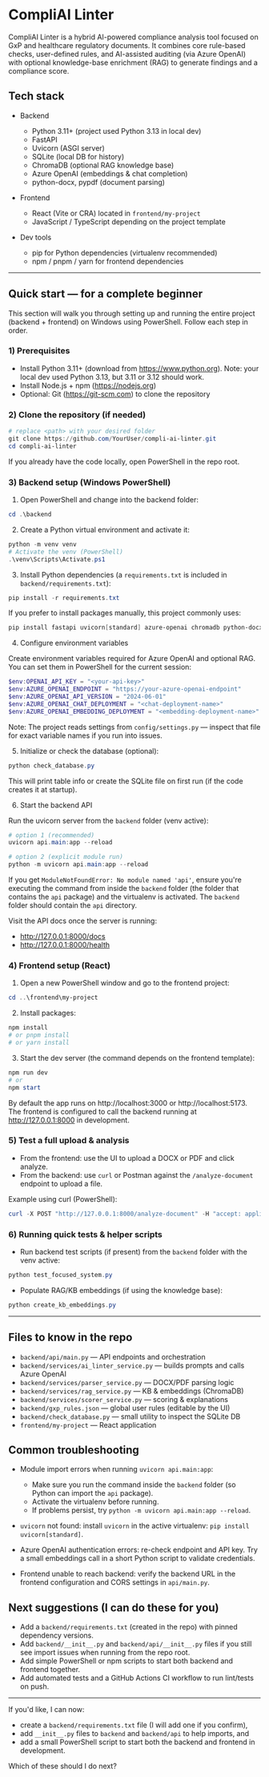 # CompliAI Linter

CompliAI Linter is a hybrid AI-powered compliance analysis tool focused on GxP and healthcare regulatory documents. It combines core rule-based checks, user-defined rules, and AI-assisted auditing (via Azure OpenAI) with optional knowledge-base enrichment (RAG) to generate findings and a compliance score.

## Tech stack

- Backend
  - Python 3.11+ (project used Python 3.13 in local dev)
  - FastAPI
  - Uvicorn (ASGI server)
  - SQLite (local DB for history)
  - ChromaDB (optional RAG knowledge base)
  - Azure OpenAI (embeddings & chat completion)
  - python-docx, pypdf (document parsing)

- Frontend
  - React (Vite or CRA) located in `frontend/my-project`
  - JavaScript / TypeScript depending on the project template

- Dev tools
  - pip for Python dependencies (virtualenv recommended)
  - npm / pnpm / yarn for frontend dependencies

---

## Quick start — for a complete beginner

This section will walk you through setting up and running the entire project (backend + frontend) on Windows using PowerShell. Follow each step in order.

### 1) Prerequisites

- Install Python 3.11+ (download from https://www.python.org). Note: your local dev used Python 3.13, but 3.11 or 3.12 should work.
- Install Node.js + npm (https://nodejs.org)
- Optional: Git (https://git-scm.com) to clone the repository

### 2) Clone the repository (if needed)

```powershell
# replace <path> with your desired folder
git clone https://github.com/YourUser/compli-ai-linter.git
cd compli-ai-linter
```

If you already have the code locally, open PowerShell in the repo root.

### 3) Backend setup (Windows PowerShell)

1. Open PowerShell and change into the backend folder:

```powershell
cd .\backend
```

2. Create a Python virtual environment and activate it:

```powershell
python -m venv venv
# Activate the venv (PowerShell)
.\venv\Scripts\Activate.ps1
```

3. Install Python dependencies (a `requirements.txt` is included in `backend/requirements.txt`):

```powershell
pip install -r requirements.txt
```

If you prefer to install packages manually, this project commonly uses:

```powershell
pip install fastapi uvicorn[standard] azure-openai chromadb python-docx pypdf openai pydantic
```

4. Configure environment variables

Create environment variables required for Azure OpenAI and optional RAG. You can set them in PowerShell for the current session:

```powershell
$env:OPENAI_API_KEY = "<your-api-key>"
$env:AZURE_OPENAI_ENDPOINT = "https://your-azure-openai-endpoint"
$env:AZURE_OPENAI_API_VERSION = "2024-06-01"
$env:AZURE_OPENAI_CHAT_DEPLOYMENT = "<chat-deployment-name>"
$env:AZURE_OPENAI_EMBEDDING_DEPLOYMENT = "<embedding-deployment-name>"
```

Note: The project reads settings from `config/settings.py` — inspect that file for exact variable names if you run into issues.

5. Initialize or check the database (optional):

```powershell
python check_database.py
```

This will print table info or create the SQLite file on first run (if the code creates it at startup).

6. Start the backend API

Run the uvicorn server from the `backend` folder (venv active):

```powershell
# option 1 (recommended)
uvicorn api.main:app --reload

# option 2 (explicit module run)
python -m uvicorn api.main:app --reload
```

If you get `ModuleNotFoundError: No module named 'api'`, ensure you're executing the command from inside the `backend` folder (the folder that contains the `api` package) and the virtualenv is activated. The `backend` folder should contain the `api` directory.

Visit the API docs once the server is running:

- http://127.0.0.1:8000/docs
- http://127.0.0.1:8000/health

### 4) Frontend setup (React)

1. Open a new PowerShell window and go to the frontend project:

```powershell
cd ..\frontend\my-project
```

2. Install packages:

```powershell
npm install
# or pnpm install
# or yarn install
```

3. Start the dev server (the command depends on the frontend template):

```powershell
npm run dev
# or
npm start
```

By default the app runs on http://localhost:3000 or http://localhost:5173. The frontend is configured to call the backend running at http://127.0.0.1:8000 in development.

### 5) Test a full upload & analysis

- From the frontend: use the UI to upload a DOCX or PDF and click analyze.
- From the backend: use `curl` or Postman against the `/analyze-document` endpoint to upload a file.

Example using curl (PowerShell):

```powershell
curl -X POST "http://127.0.0.1:8000/analyze-document" -H "accept: application/json" -H "Content-Type: multipart/form-data" -F "file=@C:\path\to\your\document.docx"
```

### 6) Running quick tests & helper scripts

- Run backend test scripts (if present) from the `backend` folder with the venv active:

```powershell
python test_focused_system.py
```

- Populate RAG/KB embeddings (if using the knowledge base):

```powershell
python create_kb_embeddings.py
```

---

## Files to know in the repo

- `backend/api/main.py` — API endpoints and orchestration
- `backend/services/ai_linter_service.py` — builds prompts and calls Azure OpenAI
- `backend/services/parser_service.py` — DOCX/PDF parsing logic
- `backend/services/rag_service.py` — KB & embeddings (ChromaDB)
- `backend/services/scorer_service.py` — scoring & explanations
- `backend/gxp_rules.json` — global user rules (editable by the UI)
- `backend/check_database.py` — small utility to inspect the SQLite DB
- `frontend/my-project` — React application

## Common troubleshooting

- Module import errors when running `uvicorn api.main:app`:
  - Make sure you run the command inside the `backend` folder (so Python can import the `api` package).
  - Activate the virtualenv before running.
  - If problems persist, try `python -m uvicorn api.main:app --reload`.

- `uvicorn` not found: install `uvicorn` in the active virtualenv: `pip install uvicorn[standard]`.

- Azure OpenAI authentication errors: re-check endpoint and API key. Try a small embeddings call in a short Python script to validate credentials.

- Frontend unable to reach backend: verify the backend URL in the frontend configuration and CORS settings in `api/main.py`.

## Next suggestions (I can do these for you)

- Add a `backend/requirements.txt` (created in the repo) with pinned dependency versions.
- Add `backend/__init__.py` and `backend/api/__init__.py` files if you still see import issues when running from the repo root.
- Add simple PowerShell or npm scripts to start both backend and frontend together.
- Add automated tests and a GitHub Actions CI workflow to run lint/tests on push.

---

If you'd like, I can now:
- create a `backend/requirements.txt` file (I will add one if you confirm),
- add `__init__.py` files to `backend` and `backend/api` to help imports, and
- add a small PowerShell script to start both the backend and frontend in development.

Which of these should I do next?
